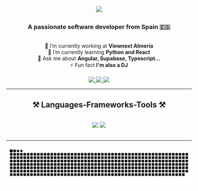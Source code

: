 
<h1 align="center">
  <a href="https://git.io/typing-svg">
    <img src="https://readme-typing-svg.herokuapp.com?font=Fira+Code&pause=1000&color=00A7F7&random=false&width=435&lines=Hi+there%2C+Yuni+is+here+!!"/>
  </a>
</h1>

<h3 align="center">A passionate software developer from Spain 🇪🇸</h3>

<br/>

<div align="center">
  🔭 I’m currently working at <b>Viewnext Almería</b>
  <br/>
  🌱 I’m currently learning <b>Python and React</b>
  <br/>
  💬 Ask me about <b>Angular, Supabase, Typescript...</b>
  <br/>
  ⚡ Fun fact <b>I'm also a DJ</b>
</div>

<br/>

<div align="center">
  <a href="mailto:rdharomiranda@gmail.com">
    <img src="https://img.shields.io/badge/Gmail-333333?style=for-the-badge&logo=gmail&logoColor=red" />
  </a>
  <a href="https://www.linkedin.com/in/rafael-de-haro-miranda/" target="_blank">
    <img src="https://img.shields.io/badge/LinkedIn-0077B5?style=for-the-badge&logo=linkedin&logoColor=white" target="_blank" />
  </a>
  <a href="https://salesp07.github.io" target="_blank">
    <img src="https://img.shields.io/badge/Portfolio-FF5722?style=for-the-badge&logo=todoist&logoColor=white" target="_blank" />
  </a>
</div>

<hr/>

<h2 align="center" border-bottom="1px">⚒️ Languages-Frameworks-Tools ⚒️</h2>
<br/>


<div align="center">
  <img src="https://skillicons.dev/icons?i=react,bootstrap,mui,html,css,vscode,github,figma,tailwind,git,r" />
  <img src="https://skillicons.dev/icons?i=nodejs,python,javascript,typescript,express,firebase,mongodb,c,java,nextjs,mysql,flask" />
</div>

<br/>

<hr/>

<div align="center">
  <img alt="snake eating my contributions" src="https://raw.githubusercontent.com/salesp07/salesp07/output/github-contribution-grid-snake.svg" />
</div>


